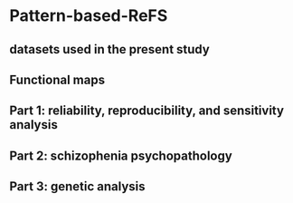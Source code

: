 # Pattern-based-ReFS

## datasets used in the present study
## Functional maps

## Part 1: reliability, reproducibility, and sensitivity analysis

## Part 2: schizophenia psychopathology

## Part 3: genetic analysis



